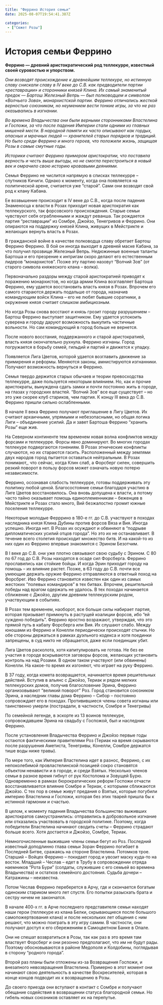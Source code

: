 ```yaml
---
title: "Феррино История семьи"
date: 2025-08-07T19:54:41.387Z

categories:
 - ["Сюжет Розы"]
---
```


**История семьи Феррино**
=========================

**Феррино — древний аристократический род теллекурре, известный своей
суровостью и упорством.**

*Они возводят происхождение к древнейшим теллекуре, но истинную славу
снискали славу в IV веке до С.В. как предводители партии «реставрации» и
сторонники князей Клина. Их самый знаменитый предок — Бартош Железный
Вепрь — был полководцем и символом «Волчьего Зова», монархистской
партии. Феррино отличались жесткой верностью союзникам, но неумением
вести тонкие игры, за что не раз оказывались в изгнании.*

*Во времена Владычества они были верными сторонниками Властелина и
Госпожи, за что после падения Империи стали одними из главных мишеней
мести. В народной памяти их часто описывают как гордых, опасных и
мрачных людей — хранителей старых порядков и традиций. Но было среди
Феррино и много героев, что положили жизнь, защищая Розы в самые смутные
годы.*

*Историки считают Феррино примером аристократии, что поставила верность
и честь выше выгоды, но не смогла перестроиться в новый век и омрачило
свою историю кровавыми деяниями.*

Семья Феррино не числится напрямую в списках теллекурре – спутников
Кичиги. Однако к моменту, когда она появляется на политической арене,
считается уже “старой”. Сами они возводят свой род к клану Кабана.

Ее возвышение происходит в IV веке до С.В., когда после падения
Знаменосца к власти в Розах приходит новая аристократия как
теллекурского, так форсовского происхождения. Старые семьи чувствуют
себя ограбленными и жаждут реванша. Так рождается партия “реставрации”
из Сомбре, Джойзо, Тенегривов и Феррино. Они опираются на поддержку
князей Клина, живущих в Мейстрикте и желающих вернуть власть в Розах.

В гражданской войне в качестве полководца славу обретает Бартош Феррино
Феррино. В бой он иногда выходит в древней маске Кабана, за что получил
прозвище Железный Вепрь. Недюжинные военные таланты Бартоша и его
презрение к интригам скоро делают его естественным лидеров
“монархистов”. Позже эту партию назовут “Волчий Зов” (от старого символа
княжеского клана – волка).

Первоначально раздоры между старой аристократией приводят к поражению
монархистов, но когда армии Клина возглавляет Бартоша Феррино, ему
удается восстановить власть князя в Розах. Впрочем его самого стараются
держать подальше от города, назначив командующим войск Клина – его не
любят бывшие соратники, а окружение князя считает слишком амбициозным.

Но когда Розы снова восстают и князь грозит городу разрушением – Бартош
Феррино выступает защитником. Ему удается успокоить суверена и городу
даруют возможность выкупить частичные вольности. Но сам командующий в
город больше не вернется.

После нового восстания, поддержанного и старой аристократией, власть
князя окончательно рухнула. Феррино изгнаны. Город погружается в борьбу
семей, гильдий и партий и движется к упадку.

Появляется Лига Цветов, которой удается возглавить движение за
примирения и реформы. Меняются законы, амнистируются изгнанники.
Получают возможность вернуться и Феррино.

Семья твердо держится старых обычаев и теории превосходства теллекурре,
даже пользуется некоторым влиянием. Но, как и прочие аристократы,
вынуждена сдать замки и почти постоянно жить в городе, на глазах у
городских властей. “Волчий Зов” все еще существует – но это уже скорее
клуб стариков, чем партия. К концу III века до С.В. Феррино пришли
сильно ослабленными.

В начале II века Феррино получают приглашение в Лигу Цветов. Их считают
архаичными, упрямыми и небезопасными, но общая логика Лиги – объединение
усилий. Да и завет Бартоша Феррино “хранить Розы” еще жив.

На Северном континенте тем временем новая волна конфликтов между форсами
и теллекурре. Форсы явно доминируют. Во многих городах теллекуре
подвергаются гонениям. В Розах этнические конфликты случаются, но их
стараются гасить. Расположенный между землями двух народов город
пытается оставаться нейтральным. В Розах понимают,, что сейчас, когда
Клин слаб, а Форсберг силен, совершить резкий поворот в пользу форсов
может означать новую потерю независимости.

Феррино, осознавая слабость теллекурре, готовы поддерживать эту политику
любой ценой. Благосостояние семьи благодаря участию в Лиге Цветов
восстановилось. Она вновь допущена к власти, а потому часто тайно
оказывает помощь единоплеменникам – беженцев в Мейстрикте и Розах стало
много, Вий безжалостно громит южные поселения теллекурре.

Некоторые молодые Ферррино в 180-е гг. до С.В. участвуют в походах
наследника князя Клина Дубины против форсов Вяза и Вия. Иногда успешно.
Иногда нет. В Розах их осуждают и обвиняют в “подрыве дипломатических
усилий отцов города”. Но это их не останавливает. В течение всего
столетия происходит множество битв. И на какой-то из них один из Феррино
впервые знакомится с Эрином Безотчим.

В I веке до С.В. они уже плотно связывают свою судьбу с Эрином. С 80 по
67 год до С.В. Розы находятся в осаде сил Форсберга. Феррино
прославились как стойкие бойцы. И когда Эрин приходит городу на помощь –
их влияние растет. Позже, в 63 году до С.В. почти все умеющие держать
оружие Феррино отправляются в ответный поход на Форсбрег. Иво Феррино
становится известен как один из самых жестоких “полевых командиров” в
тех битвах. Впрочем, решительной победы над врагом одержать не удалось.
В тех походах начинается сближение с Джойзо, другим древним теллекурским
родом, участвующим в событиях.

В Розах тем временем, наоборот, все больше силы набирает партия, которая
призывает примкнуть в растущей коалиции форсов, ибо “ей суждено
победить”. Феррино яростно возражают, утверждая, что это прямой путь в
кабалу Форсберга или Вия. Их слушают слабо. Между юношами из Феррино и
Конелли периодически происходят стычки. Но обе стороны держаться в
рамках дуэльного кодекса и хотя поединки запрещены, в суд никто не
обращается, даже если поединщик убит.

Лига Цветов расколота, хотя капитулировать не готова. Не без ее участия
в городе вскрываются заговоры форсов, желающих установить контроль на
над Розами. В одном таком участвуют (или обвинены) Конелли. На какое-то
время их изгоняют, что играет на руку Феррино.

В 37 году, когда комета возвращается, начинается время решительных
действий. Вступив в альянс с Джойзо, Териак и рядом мелких теллекурских
домов, получив благословение Эрина, Феррино организовывают “великий
поворот” Роз. Город становится союзником Эрина, а наследник главы дома
Феррино – Сибор – постоянно сопровождает его в походах. Противившиеся
члены совета изгнаны или таинственно умерли (пострадали, в частности,
Сомбре и Тенегривы)

По семейной легенде, в эскорте из 13 воинов теллекуре, сопровождавшем
Эрина на свадьбу с Госпожой, был и наследник Феррино.

После установления Владычества Феррино и Джойзо первые годы остаются
фактическими правителями Роз (Териак на время скрываются после
разрушения Аметиста, Тенегривы, Конелли, Сомбре держатся тише воды ниже
травы).

По мере того, как Империя Властелина идет в разнос, Феррино, с их
непоколебимой провластелинской позицией сокро становятся объектом
ненависти и в городе, и среди Взятых. Несколько членов семьи в разное
время гибнут от рук Костолома и Зовущей Бурю. Одновременно в рамках
бюрократических реформ Госпожи отчасти восстанавливается влияние Сомбре
и Териак, с которыми сближаются Джойзо. С тех пор в семье живут предания
о Взятых, которые погубили империю Властелина и Госпожи, которая без
этих тварей пришла бы к истинной гармонии и счастью.

В целом, к моменту падения Владычества большинство выживших аристократов
самоустранились: отправились в добровольное изгнание или отказались
участвовать в городской политике. Поэтому, когда победители Властелина
начинают сводить счеты – Феррино страдают больше всего. Хотя достается и
Джойзо, Сомбре, Териак.

Немногочисленные выжившие члены семьи бегут из Роз. Последний известный
доподлинно глава семьи Зоран Феррино погибает в Последней Битве,
сражаясь на стороне Властелина. Потомков трое. Старший – Войцех Феррино
– покидает город и увозит маску куда-то на восток. Младший – Чеслав –
едет в Трубу в сопровождении отряда наемников “Рота Бури” (солдаты,
служившие с его семьей во времена Владычества) и остатков семейного
достояния. Судьба дочери – Катражины – неизвестна.

Потом Чеслав Феррино переберется в Арчу, где и скончается богатым
одиноким стариком много лет спустя. Его попытки разыскать брата и сестру
ничем не закончатся.

В начале 400-х гг. в Арче последнего представителя семьи находят наши
герои (теллекуре из клана Белки, скрывающиеся после большого
самопожертвования клана) и после нескольких лет общения с ним решают,
что можно поиграть в эту игру самим. В частности, они получают доступ к
его сбережениям в Самоцветном Банке в Опале.

Они не спешат возвратиться в Розы, так как раз в это время там властвует
Форсберг и они резонно предполагают, что им не будут рады. Поэтому
обосновываются в районе Медополя и Колдобины, поглядывая в сторону
“родного города”.

Второй раз планы были отложены из-за Возвращения Госпожи, и внезапного
невозвращения Властелина. Примерно в этот момент они начинают свою
деятельность в качестве Воскресителей, которая в конце концов подводит
их к возвращению в Розы.

До своего приезда они вступают в контакт с Сомбре и получают обещание
содействия в возвращении статуса благородной семьи. Но гибель новых
союзников оставляет их на перепутье.
